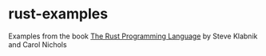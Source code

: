 # rust-examples
Examples from the book [The Rust Programming Language](https://nostarch.com/Rust2018) by Steve Klabnik and Carol Nichols